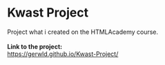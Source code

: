 # Kwast Project
Project what i created on the HTMLAcademy course.<br>
<br>
<b>Link to the project:</b><br>
https://gerwld.github.io/Kwast-Project/
